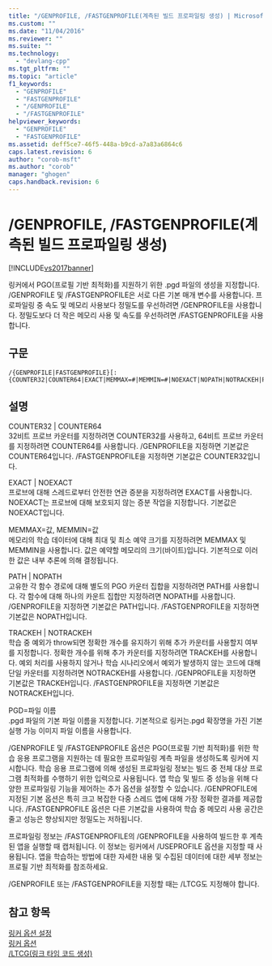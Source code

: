 ```yaml
---
title: "/GENPROFILE, /FASTGENPROFILE(계측된 빌드 프로파일링 생성) | Microsoft Docs"
ms.custom: ""
ms.date: "11/04/2016"
ms.reviewer: ""
ms.suite: ""
ms.technology: 
  - "devlang-cpp"
ms.tgt_pltfrm: ""
ms.topic: "article"
f1_keywords: 
  - "GENPROFILE"
  - "FASTGENPROFILE"
  - "/GENPROFILE"
  - "/FASTGENPROFILE"
helpviewer_keywords: 
  - "GENPROFILE"
  - "FASTGENPROFILE"
ms.assetid: deff5ce7-46f5-448a-b9cd-a7a83a6864c6
caps.latest.revision: 6
author: "corob-msft"
ms.author: "corob"
manager: "ghogen"
caps.handback.revision: 6
---
```

# /GENPROFILE, /FASTGENPROFILE(계측된 빌드 프로파일링 생성)
[!INCLUDE[vs2017banner](../../assembler/inline/includes/vs2017banner.md)]

링커에서 PGO\(프로필 기반 최적화\)를 지원하기 위한 .pgd 파일의 생성을 지정합니다.  \/GENPROFILE 및 \/FASTGENPROFILE은 서로 다른 기본 매개 변수를 사용합니다. 프로파일링 중 속도 및 메모리 사용보다 정밀도를 우선하려면 \/GENPROFILE을 사용합니다. 정밀도보다 더 작은 메모리 사용 및 속도를 우선하려면 \/FASTGENPROFILE을 사용합니다.  
  
## 구문  
  
```  
/{GENPROFILE|FASTGENPROFILE}[:{COUNTER32|COUNTER64|EXACT|MEMMAX=#|MEMMIN=#|NOEXACT|NOPATH|NOTRACKEH|PATH|PGD=filename|TRACKEH}]   
```  
  
## 설명  
 COUNTER32 &#124; COUNTER64  
 32비트 프로브 카운터를 지정하려면 COUNTER32를 사용하고, 64비트 프로브 카운터를 지정하려면 COUNTER64를 사용합니다. \/GENPROFILE을 지정하면 기본값은 COUNTER64입니다. \/FASTGENPROFILE을 지정하면 기본값은 COUNTER32입니다.  
  
 EXACT &#124; NOEXACT  
 프로브에 대해 스레드로부터 안전한 연관 증분을 지정하려면 EXACT를 사용합니다. NOEXACT는 프로브에 대해 보호되지 않는 증분 작업을 지정합니다. 기본값은 NOEXACT입니다.  
  
 MEMMAX\=값, MEMMIN\=값  
 메모리의 학습 데이터에 대해 최대 및 최소 예약 크기를 지정하려면 MEMMAX 및 MEMMIN을 사용합니다. 값은 예약할 메모리의 크기\(바이트\)입니다.  기본적으로 이러한 값은 내부 추론에 의해 결정됩니다.  
  
 PATH &#124; NOPATH  
 고유한 각 함수 경로에 대해 별도의 PGO 카운터 집합을 지정하려면 PATH를 사용합니다. 각 함수에 대해 하나의 카운트 집합만 지정하려면 NOPATH를 사용합니다.   \/GENPROFILE을 지정하면 기본값은 PATH입니다. \/FASTGENPROFILE을 지정하면 기본값은 NOPATH입니다.  
  
 TRACKEH &#124; NOTRACKEH  
 학습 중 예외가 throw되면 정확한 개수를 유지하기 위해 추가 카운터를 사용할지 여부를 지정합니다. 정확한 개수를 위해 추가 카운터를 지정하려면 TRACKEH를 사용합니다. 예외 처리를 사용하지 않거나 학습 시나리오에서 예외가 발생하지 않는 코드에 대해 단일 카운터를 지정하려면 NOTRACKEH를 사용합니다.  \/GENPROFILE을 지정하면 기본값은 TRACKEH입니다. \/FASTGENPROFILE을 지정하면 기본값은 NOTRACKEH입니다.  
  
 PGD\=파일 이름  
 .pgd 파일의 기본 파일 이름을 지정합니다. 기본적으로 링커는.pgd 확장명을 가진 기본 실행 가능 이미지 파일 이름을 사용합니다.  
  
 \/GENPROFILE 및 \/FASTGENPROFILE 옵션은 PGO\(프로필 기반 최적화\)를 위한 학습 응용 프로그램을 지원하는 데 필요한 프로파일링 계측 파일을 생성하도록 링커에 지시합니다. 학습 응용 프로그램에 의해 생성된 프로파일링 정보는 빌드 중 전체 대상 프로그램 최적화를 수행하기 위한 입력으로 사용됩니다.   앱 학습 및 빌드 중 성능을 위해 다양한 프로파일링 기능을 제어하는 추가 옵션을 설정할 수 있습니다. \/GENPROFILE에 지정된 기본 옵션은 특히 크고 복잡한 다중 스레드 앱에 대해 가장 정확한 결과를 제공합니다. \/FASTGENPROFILE 옵션은 다른 기본값을 사용하여 학습 중 메모리 사용 공간은 줄고 성능은 향상되지만 정밀도는 저하됩니다.  
  
 프로파일링 정보는 \/FASTGENPROFILE의 \/GENPROFILE을 사용하여 빌드한 후 계측된 앱을 실행할 때 캡처됩니다. 이 정보는 링커에서 \/USEPROFILE 옵션을 지정할 때 사용됩니다. 앱을 학습하는 방법에 대한 자세한 내용 및 수집된 데이터에 대한 세부 정보는 프로필 기반 최적화를 참조하세요.  
  
 \/GENPROFILE 또는 \/FASTGENPROFILE을 지정할 때는 \/LTCG도 지정해야 합니다.  
  
## 참고 항목  
 [링커 옵션 설정](../../build/reference/setting-linker-options.md)   
 [링커 옵션](../../build/reference/linker-options.md)   
 [\/LTCG\(링크 타임 코드 생성\)](../../build/reference/ltcg-link-time-code-generation.md)